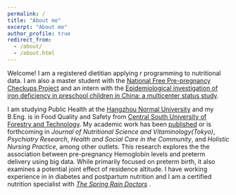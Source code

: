 ```yaml
---
permalink: /
title: "About me"
excerpt: "About me"
author_profile: true
redirect_from: 
  - /about/
  - /about.html
---
```


Welcome! I am a registered dietitian applying r programming to nutritional data. I am also a master student with the [National Free Pre-pregnancy Checkups Project](http://www.nhc.gov.cn/fys/s3589/201307/0ca30a6cbe7146fba86b0bf9211be576.shtml) and an intern with the [Epidemiological investigation of iron deficiency in preschool children in China: a multicenter status study](https://fuwu.most.gov.cn/html/tztg/xzxkzx/20220923/123124384.html).
  
I am studying Public Health at the [Hangzhou Normal University](http://sph.hznu.edu.cn) and my B.Eng. is in Food Quality and Safety from [Central South University of Forestry and Technology](https://spxy.csuft.edu.cn). My academic work has been [published](https://mutyamua.github.io/publications/) or is forthcoming in *Journal of Nutritional Science and Vitaminology(Tokyo)*, *Psychiatry Research*, *Health and Social Care in the Community*, and *Holistic Nursing Practice*, among other outlets. This research explores the the association between pre-pregnancy Hemoglobin levels and preterm delivery using big data. While primarily focused on preterm birth, it also examines a potential joint effect of residence altitude. I have working experience in in diabetes and postpartum nutrition and I am a certified nutrition specialist with [*The Spring Rain Doctors*](https://m.chunyuyisheng.com/m/doctor/6cca646fc3f48f6b4ba2/) .
